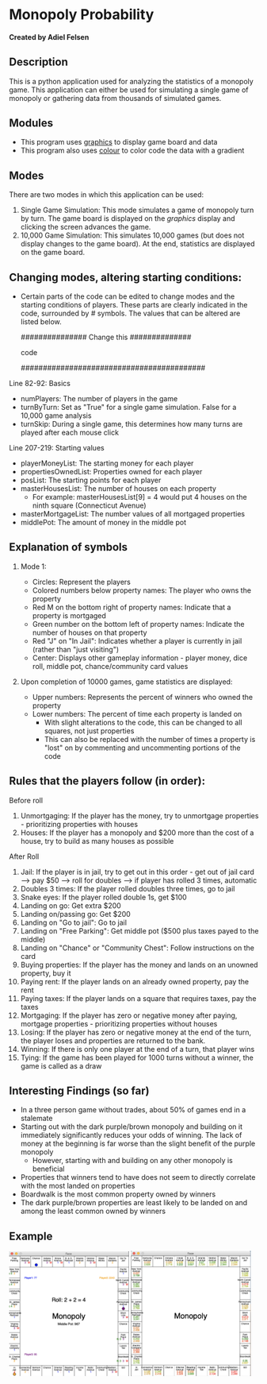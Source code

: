 # Monopoly Probability
#### Created by Adiel Felsen

## Description
This is a python application used for analyzing the statistics of a monopoly game. This application can either be used for simulating a single game of monopoly or gathering data from thousands of simulated games.

## Modules
* This program uses [graphics](http://www.pas.rochester.edu/~rsarkis/csc161/python/pip-graphics.html) to display game board and data
* This program also uses [colour](https://pypi.org/project/colour/) to color code the data with a gradient

## Modes
There are two modes in which this application can be used:
1. Single Game Simulation: This mode simulates a game of monopoly turn by turn. The game board is displayed on the _graphics_ display and clicking the screen advances the game.
2. 10,000 Game Simulation: This simulates 10,000 games (but does not display changes to the game board). At the end, statistics are displayed on the game board.

## Changing modes, altering starting conditions:
* Certain parts of the code can be edited to change modes and the starting conditions of players. These parts are clearly indicated in the code, surrounded by # symbols. The values that can be altered are listed below.

  ############### Change this ##############

  code

  ##########################################

Line 82-92: Basics
  * numPlayers: The number of players in the game
  * turnByTurn: Set as "True" for a single game simulation. False for a 10,000 game analysis
  * turnSkip: During a single game, this determines how many turns are played after each mouse click

Line 207-219: Starting values
* playerMoneyList: The starting money for each player
* propertiesOwnedList: Properties owned for each player
* posList: The starting points for each player
* masterHousesList: The number of houses on each property
   * For example: masterHousesList[9] = 4 would put 4 houses on the ninth square (Connecticut Avenue)
* masterMortgageList: The number values of all mortgaged properties
* middlePot: The amount of money in the middle pot

## Explanation of symbols
1. Mode 1:
   * Circles: Represent the players
   * Colored numbers below property names: The player who owns the property
   * Red M on the bottom right of property names: Indicate that a property is mortgaged
   * Green number on the bottom left of property names: Indicate the number of houses on that property
   * Red "J" on "In Jail": Indicates whether a player is currently in jail (rather than "just visiting")
   * Center: Displays other gameplay information - player money, dice roll, middle pot, chance/community card values

2. Upon completion of 10000 games, game statistics are displayed:
   * Upper numbers: Represents the percent of winners who owned the property
   * Lower numbers: The percent of time each property is landed on
      * With slight alterations to the code, this can be changed to all squares, not just properties
      * This can also be replaced with the number of times a property is "lost" on by commenting and uncommenting portions of the code

## Rules that the players follow (in order):
Before roll
1. Unmortgaging: If the player has the money, try to unmortgage properties - prioritizing properties with houses
2. Houses: If the player has a monopoly and $200 more  than the cost of a house, try to build as many houses as possible

After Roll
1. Jail: If the player is in jail, try to get out in this order - get out of jail card --> pay $50 --> roll for doubles --> if player has rolled 3 times, automatic
2. Doubles 3 times: If the player rolled doubles three times, go to jail
3. Snake eyes: If the player rolled double 1s, get $100
4. Landing on go: Get extra $200
5. Landing on/passing go: Get $200
6. Landing on "Go to jail": Go to jail
7. Landing on "Free Parking": Get middle pot ($500 plus taxes payed to the middle)
8. Landing on "Chance" or "Community Chest": Follow instructions on the card
9. Buying properties: If the player has the money and lands on an unowned property, buy it
10. Paying rent: If the player lands on an already owned property, pay the rent
11. Paying taxes: If the player lands on a square that requires taxes, pay the taxes
12. Mortgaging: If the player has zero or negative money after paying, mortgage properties - prioritizing properties without houses
13. Losing: If the player has zero or negative money at the end of the turn, the player loses and properties are returned to the bank.
14. Winning: If there is only one player at the end of a turn, that player wins
15. Tying: If the game has been played for 1000 turns without a winner, the game is called as a draw

## Interesting Findings (so far)
* In a three person game without trades, about 50% of games end in a stalemate
* Starting out with the dark purple/brown monopoly and building on it immediately significantly reduces your odds of winning. The lack of money at the beginning is far worse than the slight benefit of the purple monopoly
  * However, starting with and building on any other monopoly is beneficial
* Properties that winners tend to have does not seem to directly correlate with the most landed on properties
* Boardwalk is the most common property owned by winners
* The dark purple/brown properties are least likely to be landed on and among the least common owned by winners



## Example

<img src="READMEexamples/MonopolySingle1.png" width="48%"/> <img src="READMEexamples/MonopolyTenThousand.png" width="48%"/>
